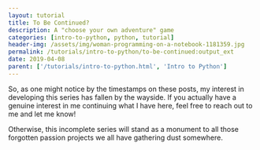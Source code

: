 ```yaml
---
layout: tutorial
title: To Be Continued?
description: A "choose your own adventure" game
categories: [intro-to-python, python, tutorial]
header-img: /assets/img/woman-programming-on-a-notebook-1181359.jpg
permalink: /tutorials/intro-to-python/to-be-continued:output_ext
date: 2019-04-08
parent: ['/tutorials/intro-to-python.html', 'Intro to Python']
---
```


So, as one might notice by the timestamps on these posts, my interest in developing this series has fallen by the wayside. If you actually have a genuine interest in me continuing what I have here, feel free to reach out to me and let me know!

Otherwise, this incomplete series will stand as a monument to all those forgotten passion projects we all have gathering dust somewhere.
